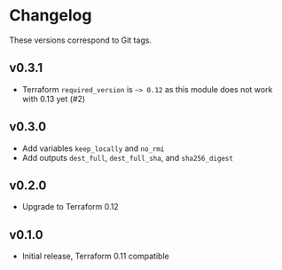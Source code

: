 Changelog
=========

These versions correspond to Git tags.

## v0.3.1

 * Terraform `required_version` is `~> 0.12` as this module does not work with 0.13 yet (#2)

## v0.3.0

 * Add variables `keep_locally` and `no_rmi`
 * Add outputs `dest_full`, `dest_full_sha`, and `sha256_digest`

## v0.2.0

 * Upgrade to Terraform 0.12

## v0.1.0

 * Initial release, Terraform 0.11 compatible
